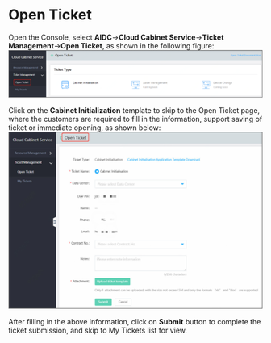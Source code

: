 # Open Ticket

Open the Console, select **AIDC**->**Cloud Cabinet Service**->**Ticket Management**->**Open Ticket**, as shown in the following figure:
![提交工单](../../../../../image/Hyper-Converged-IDC/Cloud-Cabinet-Service/CCS006.png)

Click on the **Cabinet Initialization** template to skip to the Open Ticket page, where the customers are required to fill in the information, support saving of ticket or immediate opening, as shown below:
![机柜初装提交](../../../../../image/Hyper-Converged-IDC/Cloud-Cabinet-Service/CCS007.png)

After filling in the above information, click on **Submit** button to complete the ticket submission, and skip to My Tickets list for view.
